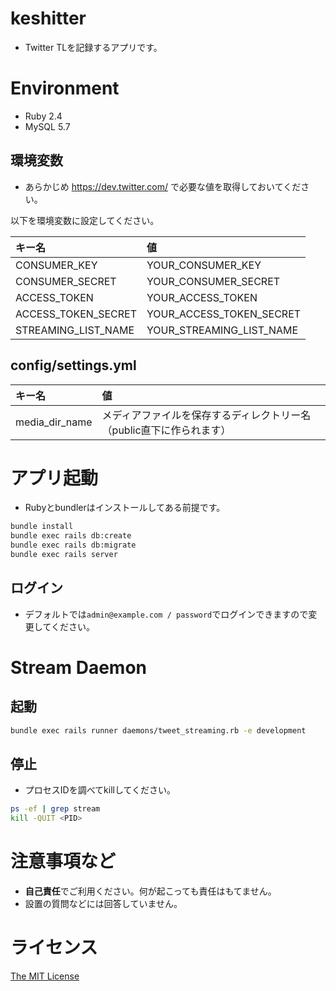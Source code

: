 # keshitter
- Twitter TLを記録するアプリです。

# Environment
- Ruby 2.4
- MySQL 5.7

## 環境変数
- あらかじめ https://dev.twitter.com/ で必要な値を取得しておいてください。

以下を環境変数に設定してください。

|キー名|値|
|:--|:--|
|CONSUMER_KEY|YOUR_CONSUMER_KEY|
|CONSUMER_SECRET|YOUR_CONSUMER_SECRET|
|ACCESS_TOKEN|YOUR_ACCESS_TOKEN|
|ACCESS_TOKEN_SECRET|YOUR_ACCESS_TOKEN_SECRET|
|STREAMING_LIST_NAME|YOUR_STREAMING_LIST_NAME|

## config/settings.yml

|キー名|値|
|:--|:--|
|media_dir_name|メディアファイルを保存するディレクトリー名（public直下に作られます）|

# アプリ起動
- Rubyとbundlerはインストールしてある前提です。
```sh
bundle install
bundle exec rails db:create
bundle exec rails db:migrate
bundle exec rails server
```

## ログイン
- デフォルトでは`admin@example.com / password`でログインできますので変更してください。

# Stream Daemon
## 起動
```sh
bundle exec rails runner daemons/tweet_streaming.rb -e development
```

## 停止
- プロセスIDを調べてkillしてください。
```sh
ps -ef | grep stream
kill -QUIT <PID>
```

# 注意事項など
- **自己責任**でご利用ください。何が起こっても責任はもてません。
- 設置の質問などには回答していません。

# ライセンス
[The MIT License](https://github.com/kusakari/keshitter/blob/master/LICENSE)
